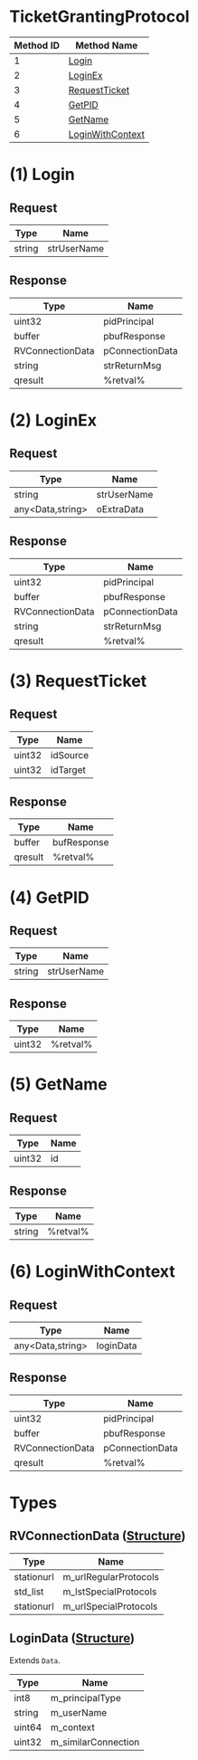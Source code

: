 # TicketGrantingProtocol

| Method ID | Method Name |
|-----------|-------------|
| 1 | [Login](#1-login) |
| 2 | [LoginEx](#2-loginex) |
| 3 | [RequestTicket](#3-requestticket) |
| 4 | [GetPID](#4-getpid) |
| 5 | [GetName](#5-getname) |
| 6 | [LoginWithContext](#6-loginwithcontext) |

# (1) Login

## Request

| Type | Name |
|------|------|
| string | strUserName |

## Response

| Type | Name |
|------|------|
| uint32 | pidPrincipal |
| buffer | pbufResponse |
| RVConnectionData | pConnectionData |
| string | strReturnMsg |
| qresult | %retval% |

# (2) LoginEx

## Request

| Type | Name |
|------|------|
| string | strUserName |
| any<Data,string> | oExtraData |

## Response

| Type | Name |
|------|------|
| uint32 | pidPrincipal |
| buffer | pbufResponse |
| RVConnectionData | pConnectionData |
| string | strReturnMsg |
| qresult | %retval% |

# (3) RequestTicket

## Request

| Type | Name |
|------|------|
| uint32 | idSource |
| uint32 | idTarget |

## Response

| Type | Name |
|------|------|
| buffer | bufResponse |
| qresult | %retval% |

# (4) GetPID

## Request

| Type | Name |
|------|------|
| string | strUserName |

## Response

| Type | Name |
|------|------|
| uint32 | %retval% |

# (5) GetName

## Request

| Type | Name |
|------|------|
| uint32 | id |

## Response

| Type | Name |
|------|------|
| string | %retval% |

# (6) LoginWithContext

## Request

| Type | Name |
|------|------|
| any<Data,string> | loginData |

## Response

| Type | Name |
|------|------|
| uint32 | pidPrincipal |
| buffer | pbufResponse |
| RVConnectionData | pConnectionData |
| qresult | %retval% |

# Types

## RVConnectionData ([Structure](https://github.com/kinnay/NintendoClients/wiki/NEX-Common-Types#structure))

| Type | Name |
|------|------|
| stationurl | m_urlRegularProtocols |
| std_list<byte> | m_lstSpecialProtocols |
| stationurl | m_urlSpecialProtocols |

## LoginData ([Structure](https://github.com/kinnay/NintendoClients/wiki/NEX-Common-Types#structure))
Extends `Data`.

| Type | Name |
|------|------|
| int8 | m_principalType |
| string | m_userName |
| uint64 | m_context |
| uint32 | m_similarConnection |
